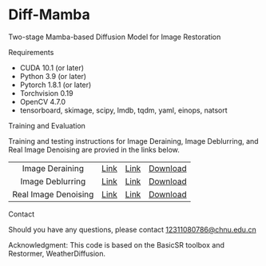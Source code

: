 # Diff-Mamba
Two-stage Mamba-based Diffusion Model for Image Restoration 

<!By Lei Liu 1,2 , Luan Ma 1 , Shuai Wang 1,2,* , Jun Wang 3 and Silas N. Melo 4>




Requirements

- CUDA 10.1 (or later)
- Python 3.9 (or later)
- Pytorch 1.8.1 (or later)
- Torchvision 0.19
- OpenCV 4.7.0
- tensorboard, skimage, scipy, lmdb, tqdm, yaml, einops, natsort

Training and Evaluation

Training and testing instructions for Image Deraining, Image Deblurring, and Real Image Denoising are provied in the links below. 

<table>



   <tr>
    <td align="center">Image Deraining</td>
    <td align="center"><a href="Deraining/README.md#training">Link</a></td>
    <td align="center"><a href="Deraining/README.md#testing">Link</a></td>
    <td align="center"><a href="https://drive.google.com/drive/folders/1v4aAFDAojHtedtRmPcqVKJcAixW5dZ8m">Download</a></td>
  </tr>
  <tr>
    <td align="center">Image Deblurring</td>
    <td align="center"><a href="Deblurring/README.md#training">Link</a></td>
    <td align="center"><a href="Deblurring/README.md#testing">Link</a></td>
    <td align="center"><a href="https://drive.google.com/drive/folders/1qYVPblP0kCyfIoxDQ2NBsdbv_MoZ24S4">Download</a></td>
  </tr>
  <tr>
     <td align="center">Real Image Denoising</td>
    <td align="center"><a href="Denoising/README.md#training">Link</a></td>
    <td align="center"><a href="Denoising/README.md#testing">Link</a></td>
    <td align="center"><a href="https://drive.google.com/drive/folders/1hgSYcwSLktFh42LA9bDXTLUuNzThdJVA">Download</a></td>
  </tr>
</table>

Contact

Should you have any questions, please contact 12311080786@chnu.edu.cn 

Acknowledgment: This code is based on the BasicSR toolbox and Restormer, WeatherDiffusion. 


